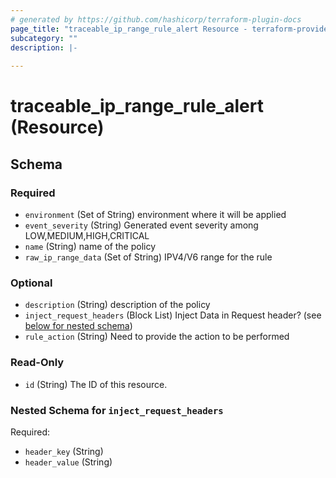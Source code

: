 ```yaml
---
# generated by https://github.com/hashicorp/terraform-plugin-docs
page_title: "traceable_ip_range_rule_alert Resource - terraform-provider-traceable"
subcategory: ""
description: |-
  
---
```


# traceable_ip_range_rule_alert (Resource)





<!-- schema generated by tfplugindocs -->
## Schema

### Required

- `environment` (Set of String) environment where it will be applied
- `event_severity` (String) Generated event severity among LOW,MEDIUM,HIGH,CRITICAL
- `name` (String) name of the policy
- `raw_ip_range_data` (Set of String) IPV4/V6 range for the rule

### Optional

- `description` (String) description of the policy
- `inject_request_headers` (Block List) Inject Data in Request header? (see [below for nested schema](#nestedblock--inject_request_headers))
- `rule_action` (String) Need to provide the action to be performed

### Read-Only

- `id` (String) The ID of this resource.

<a id="nestedblock--inject_request_headers"></a>
### Nested Schema for `inject_request_headers`

Required:

- `header_key` (String)
- `header_value` (String)
